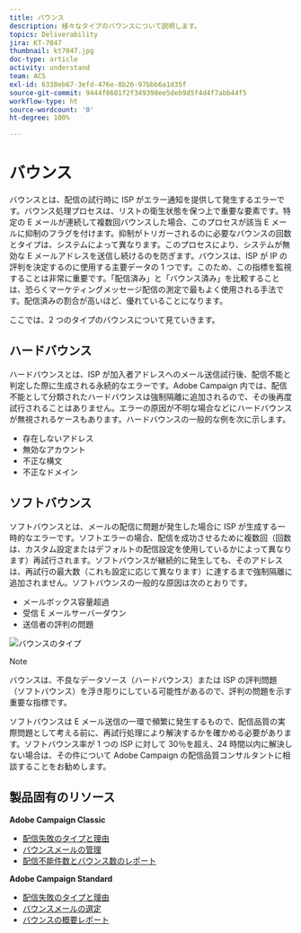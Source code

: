 ```yaml
---
title: バウンス
description: 様々なタイプのバウンスについて説明します。
topics: Deliverability
jira: KT-7047
thumbnail: kt7047.jpg
doc-type: article
activity: understand
team: ACS
exl-id: 6338eb67-3efd-476e-8b26-97bbb6a1d35f
source-git-commit: 9444f8601f2f349398ee5deb9d5f4d4f7abb44f5
workflow-type: ht
source-wordcount: '0'
ht-degree: 100%

---
```


# バウンス

バウンスとは、配信の試行時に ISP がエラー通知を提供して発生するエラーです。バウンス処理プロセスは、リストの衛生状態を保つ上で重要な要素です。特定の E メールが連続して複数回バウンスした場合、このプロセスが該当 E メールに抑制のフラグを付けます。抑制がトリガーされるのに必要なバウンスの回数とタイプは、システムによって異なります。このプロセスにより、システムが無効な E メールアドレスを送信し続けるのを防ぎます。バウンスは、ISP が IP の評判を決定するのに使用する主要データの 1 つです。このため、この指標を監視することは非常に重要です。「配信済み」と「バウンス済み」を比較することは、恐らくマーケティングメッセージ配信の測定で最もよく使用される手法です。配信済みの割合が高いほど、優れていることになります。

ここでは、2 つのタイプのバウンスについて見ていきます。

## ハードバウンス

ハードバウンスとは、ISP が加入者アドレスへのメール送信試行後、配信不能と判定した際に生成される永続的なエラーです。Adobe Campaign 内では、配信不能として分類されたハードバウンスは強制隔離に追加されるので、その後再度試行されることはありません。エラーの原因が不明な場合などにハードバウンスが無視されるケースもあります。ハードバウンスの一般的な例を次に示します。

* 存在しないアドレス
* 無効なアカウント
* 不正な構文
* 不正なドメイン

## ソフトバウンス

ソフトバウンスとは、メールの配信に問題が発生した場合に ISP が生成する一時的なエラーです。ソフトエラーの場合、配信を成功させるために複数回（回数は、カスタム設定またはデフォルトの配信設定を使用しているかによって異なります）再試行されます。ソフトバウンスが継続的に発生しても、そのアドレスは、再試行の最大数（これも設定に応じて異なります）に達するまで強制隔離に追加されません。ソフトバウンスの一般的な原因は次のとおりです。

* メールボックス容量超過
* 受信 E メールサーバーダウン
* 送信者の評判の問題

![バウンスのタイプ](../assets/bounce-types.png)

>[!NOTE]
>
>バウンスは、不良なデータソース（ハードバウンス）または ISP の評判問題（ソフトバウンス）を浮き彫りにしている可能性があるので、評判の問題を示す重要な指標です。
>
>ソフトバウンスは E メール送信の一環で頻繁に発生するもので、配信品質の実際問題として考える前に、再試行処理により解決するかを確かめる必要があります。ソフトバウンス率が 1 つの ISP に対して 30％を超え、24 時間以内に解決しない場合は、その件について Adobe Campaign の配信品質コンサルタントに相談することをお勧めします。

## 製品固有のリソース

**Adobe Campaign Classic**

* [配信失敗のタイプと理由](https://experienceleague.adobe.com/docs/campaign-classic/using/sending-messages/monitoring-deliveries/understanding-delivery-failures.html?lang=ja#delivery-failure-types-and-reasons)
* [バウンスメールの管理](https://experienceleague.adobe.com/docs/campaign-classic/using/sending-messages/monitoring-deliveries/understanding-delivery-failures.html?lang=ja#bounce-mail-management)
* [配信不能件数とバウンス数のレポート](https://experienceleague.adobe.com/docs/campaign-classic/using/reporting/reports-on-deliveries/global-reports.html?lang=ja#non-deliverables-and-bounces)

**Adobe Campaign Standard**

* [配信失敗のタイプと理由](https://experienceleague.adobe.com/docs/campaign-standard/using/testing-and-sending/monitoring-messages/understanding-delivery-failures.html?lang=ja#delivery-failure-types-and-reasons)
* [バウンスメールの選定](https://experienceleague.adobe.com/docs/campaign-standard/using/testing-and-sending/monitoring-messages/understanding-delivery-failures.html?lang=ja#bounce-mail-qualification)
* [バウンスの概要レポート](https://experienceleague.adobe.com/docs/campaign-standard/using/reporting/list-of-reports/bounce-summary.html?lang=ja#reporting)
